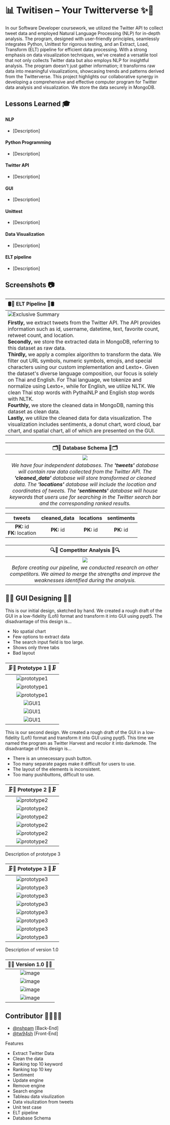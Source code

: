 # 📊 Twitisen – Your Twitterverse ✨📲

In our Software Developer coursework, we utilized the Twitter API to collect tweet data and employed Natural Language Processing (NLP) for in-depth analysis. The program, designed with user-friendly principles, seamlessly integrates Python, Unittest for rigorous testing, and an Extract, Load, Transform (ELT) pipeline for efficient data processing. With a strong emphasis on data visualization techniques, we've created a versatile tool that not only collects Twitter data but also employs NLP for insightful analysis. The program doesn't just gather information; it transforms raw data into meaningful visualizations, showcasing trends and patterns derived from the Twitterverse. This project highlights our collaborative synergy in developing a comprehensive and effective computer program for Twitter data analysis and visualization. We store the data securely in MongoDB.

## Lessons Learned 🎓 

#### NLP
- [Description]

#### Python Programming
- [Description]

#### Twitter API
- [Description]

#### GUI
- [Description]

#### Unittest
- [Description]

#### Data Visualization
- [Description]

#### ELT pipeline
- [Description]

## Screenshots 📷

### 
| **🛢️🔗 ELT Pipeline 🔗🛢️** |
|:---| 
| ![Exclusive Summary](https://github.com/nshpam/Tweepy/assets/97942535/5eb17cf8-64fd-432e-b80e-204c3b4959e5) |
|**Firstly,** we extract tweets from the Twitter API. The API provides information such as id, username, datetime, text, favorite count, retweet count, and location.<br>**Secondly,** we store the extracted data in MongoDB, referring to this dataset as raw data.<br>**Thirdly,** we apply a complex algorithm to transform the data. We filter out URL symbols, numeric symbols, emojis, and special characters using our custom implementation and Lexto+. Given the dataset's diverse language composition, our focus is solely on Thai and English. For Thai language, we tokenize and normalize using Lexto+, while for English, we utilize NLTK. We clean Thai stop words with PythaiNLP and English stop words with NLTK.<br>**Fourthly,** we store the cleaned data in MongoDB, naming this dataset as clean data.<br>**Lastly,** we utilize the cleaned data for data visualization. The visualization includes sentiments, a donut chart, word cloud, bar chart, and spatial chart, all of which are presented on the GUI.|

### 
| **🗂️💽 Database Schema 💽🗂️** |
|:--:| 
| ![](https://github.com/nshpam/Tweepy/assets/97942535/e8189a5d-6c9c-49d9-b71c-8321f7402025) |
|_We have four independent databases. The **'tweets'** database will contain raw data collected from the Twitter API. The **'cleaned_data'** database will store transformed or cleaned data. The **'locations'** database will include the location and coordinates of tweets. The **'sentiments'** database will house keywords that users use for searching in the Twitter search bar and the corresponding ranked results._|

| tweets      | cleaned_data | locations |  sentiments    |
|  :----:         |    :----:   |    :----:   |          :----:  |
| **PK:** id<br>**FK:** location      | **PK:** id       | **PK:** id   |**PK:** id |

### 
| **🔍🧐 Competitor Analysis 🧐🔍** |
|:--:|
| ![](https://github.com/nshpam/Tweepy/assets/97942535/8b424da2-23d6-4738-b834-0f814d7b1297) |
| _Before creating our pipeline, we conducted research on other competitors. We aimed to merge the strengths and improve the weaknesses identified during the analysis._ |

## 📐🎨 GUI Designing 🎨📐

This is our initial design, sketched by hand. We created a rough draft of the GUI in a low-fidelity (Lofi) format and transform it into GUI using pyqt5. The disadvantage of this design is...
- No spatial chart
- Few options to extract data
- The search input field is too large.
- Shows only three tabs
- Bad layout
### 
| **🗜️🧩 Prototype 1 🧩🗜️** |
|:--:|
| ![prototype1](https://github.com/nshpam/Tweepy/assets/97942535/e70f31bd-9882-443d-9c76-c957cfde9929) |
| ![prototype1](https://github.com/nshpam/Tweepy/assets/97942535/0315c207-2eb3-4cfd-b24a-7ad7b4df383b) |
| ![prototype1](https://github.com/nshpam/Tweepy/assets/97942535/56ff2128-7225-40e8-913b-a3b10f280921) |
| ![GUI1](https://github.com/nshpam/Tweepy/assets/97942535/71ea1bf0-224d-4df9-a73f-4e1383e1e536) |
| ![GUI1](https://github.com/nshpam/Tweepy/assets/97942535/27408cee-97b3-4c11-b263-93da344bdf82) |
| ![GUI1](https://github.com/nshpam/Tweepy/assets/97942535/78de45f8-46ef-435c-a029-9135e44a8cd7) |

This is our second design. We created a rough draft of the GUI in a low-fidelity (Lofi) format and transform it into GUI using pyqt5. This time we named the program as Twitter Harvest and recolor it into darkmode. The disadvantage of this design is...
- There is an unnecessary push button.
- Too many separate pages make it difficult for users to use.
- The layout of the elements is inconsistent.
- Too many pushbuttons, difficult to use.
### 
| **🗜️🧩 Prototype 2 🧩🗜️** |
|:--:|
| ![prototype2](https://github.com/nshpam/Tweepy/assets/97942535/b6205ebc-2d51-4467-ac77-c40fa90de506) |
| ![prototype2](https://github.com/nshpam/Tweepy/assets/97942535/0dd149d8-1d86-438b-a258-d78a5ad00e06) |
| ![prototype2](https://github.com/nshpam/Tweepy/assets/97942535/a682bb45-3b51-43e6-872d-00ddb636c9c4) |
| ![prototype2](https://github.com/nshpam/Tweepy/assets/97942535/4bbabb69-0e48-4c64-98d0-f27f8b047681) |
| ![prototype2](https://github.com/nshpam/Tweepy/assets/97942535/0c119b90-da8e-40d9-abb4-b04eb6eb1d3b) |
| ![prototype2](https://github.com/nshpam/Tweepy/assets/97942535/4167519a-72c8-49ba-a336-6a87287c45c7) |

Description of prototype 3
### 
| **🗜️🧩 Prototype 3 🧩🗜️** |
|:--:|
| ![prototype3](https://github.com/nshpam/Tweepy/assets/97942535/33730fbc-6612-4598-9c00-0e512134500e) |
| ![prototype3](https://github.com/nshpam/Tweepy/assets/97942535/9a9d3df6-1a6e-426c-9afa-4041930ee1e1) | 
| ![prototype3](https://github.com/nshpam/Tweepy/assets/97942535/37c87d6d-1696-47bf-8116-7a6f63ee9f24) |
| ![prototype3](https://github.com/nshpam/Tweepy/assets/97942535/7bf4372c-6416-471d-bce1-ad8465afd585) |
| ![prototype3](https://github.com/nshpam/Tweepy/assets/97942535/8446e361-be86-49c2-9c74-95ebf2eb07e9) |
| ![prototype3](https://github.com/nshpam/Tweepy/assets/97942535/af2afb7e-284f-4e98-9c07-573dad61c1f4) |
| ![prototype3](https://github.com/nshpam/Twitisen/assets/97942535/ee2b0186-5d71-47c0-9890-3b4855885092) |
| ![prototype3](https://github.com/nshpam/Twitisen/assets/97942535/16040b85-13f2-4028-9b1e-96277388ac2a) |

Description of version 1.0
### 
| **🎉🚀 Version 1.0 🎉🚀** |
|:--:|
| ![image](https://github.com/nshpam/Twitisen/assets/97942535/376ed73e-85e9-4742-ac44-99b14f4f66d1) |
| ![image](https://github.com/nshpam/Twitisen/assets/97942535/8af1e118-7524-4fed-b123-72ace78ab302) |
| ![image](https://github.com/nshpam/Twitisen/assets/97942535/ebba16ac-97d0-4b04-ab7b-60c567f6bd0e) |
| ![image](https://github.com/nshpam/Twitisen/assets/97942535/9da36b3f-f306-414f-ae5b-91cbeeb2a3cc) |


## Contributor 👩‍💻👨‍💻
- [@nshpam](https://github.com/nshpam) [Back-End]
- [@tw94sh](https://github.com/tw94sh) [Front-End]

Features
- Extract Twitter Data
- Clean the data
- Ranking top 10 keyword
- Ranking top 10 key
- Sentiment
- Update engine
- Remove engine
- Search engine
- Tableau data visulization
- Data visulization from tweets
- Unit test case
- ELT pipeline
- Database Schema
